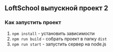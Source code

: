 ## LoftSchool выпускной проект 2

### Как запустить проект

1.  `npm install` - установить зависимости
2.  `npm run build` - собрать проект в папку `dist`
3. `npm run start` - запустить сервер на node.js

